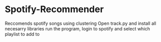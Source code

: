 # Spotify-Recommender
Reccomends spotify songs using clustering
Open track.py and install all necesarry libraries
run the program, login to spotify and select which playlist to add to
